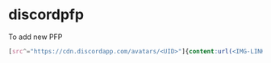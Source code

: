 # discordpfp



To add new PFP 
```css
[src^="https://cdn.discordapp.com/avatars/<UID>"]{content:url(<IMG-LINK>);object-fit:scale-down;aspect-ratio:1}
```

